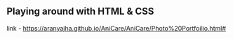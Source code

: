 ## Playing around with HTML & CSS
link - https://aranyajha.github.io/AniCare/AniCare/Photo%20Portfoilio.html#
